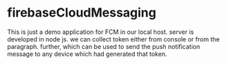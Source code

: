 # firebaseCloudMessaging
This is just a demo application for FCM in our local host.
server is developed in node js.
we can collect token either from console or from the paragraph.
further, which can be used to send the push notification message to any device which had generated that token.
